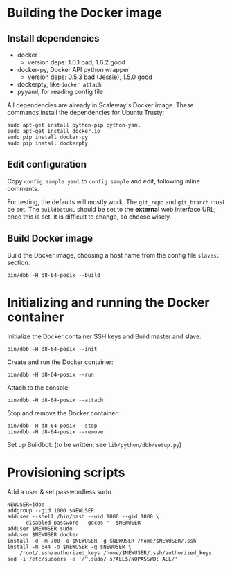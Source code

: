 # Building the Docker image

## Install dependencies

- docker
  - version deps:  1.0.1 bad, 1.6.2 good
- docker-py, Docker API python wrapper
  - version deps:  0.5.3 bad (Jessie), 1.5.0 good
- dockerpty, like `docker attach`
- pyyaml, for reading config file

All dependencies are already in Scaleway's Docker image.  These
commands install the dependencies for Ubuntu Trusty:

    sudo apt-get install python-pip python-yaml
    sudo apt-get install docker.io
    sudo pip install docker-py
    sudo pip install dockerpty

## Edit configuration

Copy `config.sample.yaml` to `config.sample` and edit, following
inline comments.

For testing, the defaults will mostly work.  The `git_repo` and
`git_branch` must be set.  The `buildbotURL` should be set to the
**external** web interface URL; once this is set, it is difficult to
change, so choose wisely.

## Build Docker image

Build the Docker image, choosing a host name from the config file
`slaves:` section.

    bin/dbb -H d8-64-posix --build

# Initializing and running the Docker container

Initialize the Docker container SSH keys and Build master and slave:

	bin/dbb -H d8-64-posix --init

Create and run the Docker container:

    bin/dbb -H d8-64-posix --run

Attach to the console:

    bin/dbb -H d8-64-posix --attach

Stop and remove the Docker container:

    bin/dbb -H d8-64-posix --stop
    bin/dbb -H d8-64-posix --remove

Set up Buildbot:  (to be written; see `lib/python/dbb/setup.py`)

# Provisioning scripts

Add a user & set passwordless sudo

	NEWUSER=jdoe
    addgroup --gid 1000 $NEWUSER
	adduser --shell /bin/bash --uid 1000 --gid 1000 \
		--disabled-password --gecos '' $NEWUSER
	adduser $NEWUSER sudo
	adduser $NEWUSER docker
	install -d -m 700 -o $NEWUSER -g $NEWUSER /home/$NEWUSER/.ssh
	install -m 644 -o $NEWUSER -g $NEWUSER \
		/root/.ssh/authorized_keys /home/$NEWUSER/.ssh/authorized_keys
	sed -i /etc/sudoers -e '/^.sudo/ s/ALL$/NOPASSWD: ALL/'
